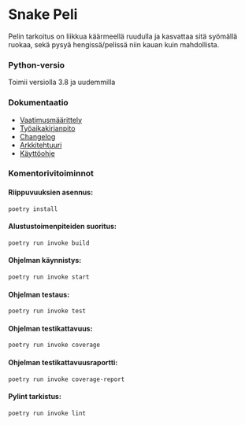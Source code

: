 # Snake Peli
Pelin tarkoitus on liikkua käärmeellä ruudulla ja kasvattaa sitä syömällä ruokaa, sekä pysyä hengissä/pelissä niin kauan kuin mahdollista.

### Python-versio
Toimii versiolla 3.8 ja uudemmilla

### Dokumentaatio
- [Vaatimusmäärittely](https://github.com/lottapispa/ot-harjoitystyo/blob/master/dokumentaatio/vaatimusmaarittely.md)
- [Työaikakirjanpito](https://github.com/lottapispa/ot-harjoitystyo/blob/master/dokumentaatio/tyoaikakirjanpito.md)
- [Changelog](https://github.com/lottapispa/ot-harjoitystyo/blob/master/dokumentaatio/changelog.md)
- [Arkkitehtuuri](https://github.com/lottapispa/ot-harjoitystyo/blob/master/dokumentaatio/arkkitehtuuri.md)
- [Käyttöohje](https://github.com/lottapispa/ot-harjoitystyo/blob/master/dokumentaatio/kayttoohje.md)

### Komentorivitoiminnot
#### Riippuvuuksien asennus:
`poetry install`
#### Alustustoimenpiteiden suoritus:
`poetry run invoke build`
#### Ohjelman käynnistys:
`poetry run invoke start`
#### Ohjelman testaus:
`poetry run invoke test`
#### Ohjelman testikattavuus:
`poetry run invoke coverage`
#### Ohjelman testikattavuusraportti:
`poetry run invoke coverage-report`
#### Pylint tarkistus:
`poetry run invoke lint`
